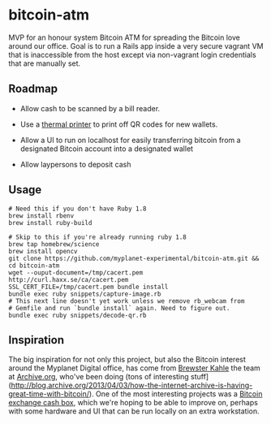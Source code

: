 bitcoin-atm
===========

MVP for an honour system Bitcoin ATM for spreading the Bitcoin love
around our office. Goal is to run a Rails app inside a very secure
vagrant VM that is inaccessible from the host except via non-vagrant
login credentials that are manually set.

Roadmap
-------

- Allow cash to be scanned by a bill reader.
- Use a [thermal printer](https://github.com/lazyatom/a2_printer) to
print off QR codes for new wallets.

- Allow a UI to run on localhost for easily transferring bitcoin from a
designated Bitcoin account into a designated wallet
- Allow laypersons to deposit cash

Usage
-----

    # Need this if you don't have Ruby 1.8
    brew install rbenv
    brew install ruby-build
    
    # Skip to this if you're already running ruby 1.8
    brew tap homebrew/science
    brew install opencv
    git clone https://github.com/myplanet-experimental/bitcoin-atm.git && cd bitcoin-atm
    wget --ouput-document=/tmp/cacert.pem http://curl.haxx.se/ca/cacert.pem
    SSL_CERT_FILE=/tmp/cacert.pem bundle install
    bundle exec ruby snippets/capture-image.rb
    # This next line doesn't yet work unless we remove rb_webcam from
    # Gemfile and run `bundle install` again. Need to figure out.
    bundle exec ruby snippets/decode-qr.rb

Inspiration
-----------

The big inspiration for not only this project, but also the Bitcoin
interest around the Myplanet Digital office, has come from [Brewster
Kahle](https://twitter.com/brewster_kahle) the team at
[Archive.org](http://www.archive.org), who've been doing (tons of
interesting
stuff](http://blog.archive.org/2013/04/03/how-the-internet-archive-is-having-great-time-with-bitcoin/).
One of the most interesting projects was a [Bitcoin exchange cash
box](http://blog.archive.org/2013/03/05/bitcoin-to-cash-converter-box/),
which we're hoping to be able to improve on, perhaps with some hardware
and UI that can be run locally on an extra workstation.
